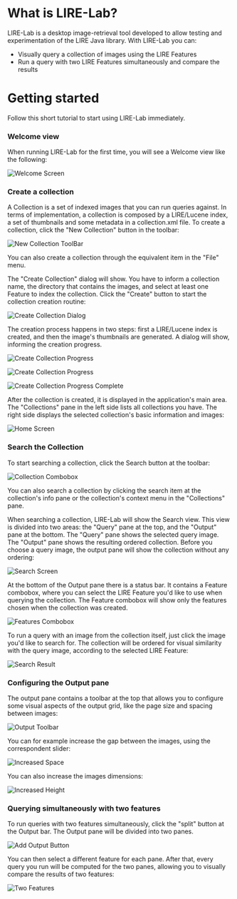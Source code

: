 # What is LIRE-Lab?

LIRE-Lab is a desktop image-retrieval tool developed 
to allow testing and experimentation of the LIRE Java library.
With LIRE-Lab you can:

* Visually query a collection of images using the LIRE Features
* Run a query with two LIRE Features simultaneously and compare the results

# Getting started

Follow this short tutorial to start using LIRE-Lab immediately.

### Welcome view

When running LIRE-Lab for the first time, you will see a Welcome view like the following:

![Welcome Screen](images/welcome-page.png)

### Create a collection

A Collection is a set of indexed images that you can run queries against. In terms of
implementation, a collection is composed by a LIRE/Lucene index, a set of thumbnails
and some metadata in a collection.xml file. To create a collection, click the "New Collection"
button in the toolbar:

![New Collection ToolBar](images/new-collection-toolbar.png)

You can also create a collection through the equivalent item in the "File" menu.

The "Create Collection" dialog will show. You have to inform a collection name, 
the directory that contains the images, and select at least one Feature to index 
the collection. Click the "Create" button to start the collection creation routine:

![Create Collection Dialog](images/create-collection-dialog.png)

The creation process happens in two steps: first a LIRE/Lucene index is created, 
and then the image's thumbnails are generated. A dialog will show, informing the 
creation progress.

![Create Collection Progress](images/create-progress.png)

![Create Collection Progress](images/create-progress-3.png)

![Create Collection Progress Complete](images/create-progress-complete.png)

After the collection is created, it is displayed in the application's main area. The
"Collections" pane in the left side lists all collections you have. The right side displays
the selected collection's basic information and images:

![Home Screen](images/home.png)

### Search the Collection

To start searching a collection, click the Search button at the toolbar:

![Collection Combobox](images/collection-combobox.png)

You can also search a collection by clicking the search item at the collection's 
info pane or the collection's context menu in the "Collections" pane.

When searching a collection, LIRE-Lab will show the Search view. This view is divided 
into two areas: the "Query" pane at the top, and the "Output" pane at the bottom. The "Query"
pane shows the selected query image. The "Output" pane shows the resulting ordered collection.
Before you choose a query image, the output pane will show the collection without any ordering:

![Search Screen](images/search.png)

At the bottom of the Output pane there is a status bar. It contains a Feature
combobox, where you can select the LIRE Feature you'd like to use when querying the collection.
The Feature combobox will show only the features chosen when the collection was created.

![Features Combobox](images/features-combobox.png)

To run a query with an image from the collection itself, just click the image 
you'd like to search for. The collection will be ordered for visual similarity 
with the query image, according to the selected LIRE Feature:

![Search Result](images/search-result.png)

### Configuring the Output pane

The output pane contains a toolbar at the top that allows you to configure some visual 
aspects of the output grid, like the page size and spacing between images:

![Output Toolbar](images/output-toolbar.png)

You can for example increase the gap between the images, using the correspondent slider:

![Increased Space](images/increased-space.png)

You can also increase the images dimensions:

![Increased Height](images/increased-height.png)

### Querying simultaneously with two features

To run queries with two features simultaneously, click the "split" button at the Output bar.
The Output pane will be divided into two panes.

![Add Output Button](images/add-output-button.png)

You can then select a different feature for each pane. 
After that, every query you run will be computed for the two panes, allowing you 
to visually compare the results of two features:

![Two Features](images/two-results-small.png)


